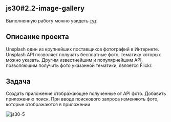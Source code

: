 ## js30#2.2-image-gallery

Выполненную работу можно увидеть [тут](https://vladimirmakarof.github.io/JS-image-gallery/).

## Описание проекта
Unsplash один из крупнейших поставщиков фотографий в Интернете. Unsplash API позволяет получать бесплатные фото, тематику которых можно указать. Другим известнейшим и популярнейшим API, позволяющим получить фото указанной тематики, является Flickr.

## Задача
Cоздать приложение отображающее полученные от API фото. Добавить приложению поиск. При вводе поискового запроса изменяють фото, которые отображаются в приложении


![js30-5](https://user-images.githubusercontent.com/10245800/154792651-5d0d0337-c1bd-4040-ab32-9d5701fb1755.jpg)
